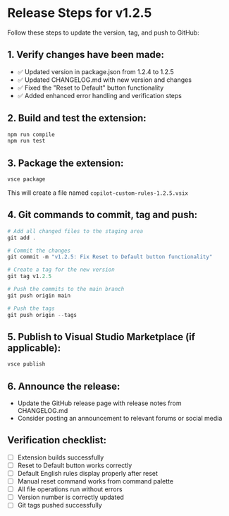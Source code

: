 # Release Steps for v1.2.5

Follow these steps to update the version, tag, and push to GitHub:

## 1. Verify changes have been made:

- ✅ Updated version in package.json from 1.2.4 to 1.2.5
- ✅ Updated CHANGELOG.md with new version and changes
- ✅ Fixed the "Reset to Default" button functionality
- ✅ Added enhanced error handling and verification steps

## 2. Build and test the extension:

```powershell
npm run compile
npm run test
```

## 3. Package the extension:

```powershell
vsce package
```

This will create a file named `copilot-custom-rules-1.2.5.vsix`

## 4. Git commands to commit, tag and push:

```powershell
# Add all changed files to the staging area
git add .

# Commit the changes
git commit -m "v1.2.5: Fix Reset to Default button functionality"

# Create a tag for the new version
git tag v1.2.5

# Push the commits to the main branch
git push origin main

# Push the tags
git push origin --tags
```

## 5. Publish to Visual Studio Marketplace (if applicable):

```powershell
vsce publish
```

## 6. Announce the release:

- Update the GitHub release page with release notes from CHANGELOG.md
- Consider posting an announcement to relevant forums or social media

## Verification checklist:

- [ ] Extension builds successfully
- [ ] Reset to Default button works correctly
- [ ] Default English rules display properly after reset
- [ ] Manual reset command works from command palette
- [ ] All file operations run without errors
- [ ] Version number is correctly updated
- [ ] Git tags pushed successfully
